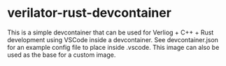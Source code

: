 # verilator-rust-devcontainer
This is a simple devcontainer that can be used for Verliog + C++ + Rust development using VSCode inside a devcontainer.
See devcontainer.json for an example config file to place inside .vscode.
This image can also be used as the base for a custom image. 
